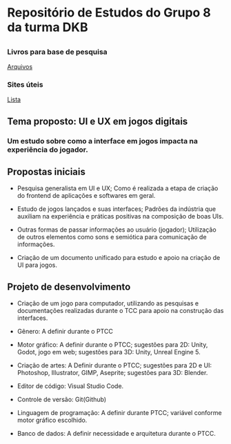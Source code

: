 # Repositório de Estudos do Grupo 8 da turma DKB

##

### Livros para base de pesquisa
[Arquivos](https://github.com/ManicobaFabio/TCC_DKB_GRUPO8/tree/main/references/books)

### Sites úteis
[Lista](https://github.com/ManicobaFabio/TCC_DKB_GRUPO8/blob/main/references/web.md)

### 

## Tema proposto: UI e UX em jogos digitais
  ### Um estudo sobre como a interface em jogos impacta na experiência do jogador.

## Propostas iniciais

  * Pesquisa generalista em UI e UX; Como é realizada a etapa de criação do frontend de aplicações e softwares em geral. 

  * Estudo de jogos lançados e suas interfaces; Padrões da indústria que auxiliam na experiência e práticas positivas na composição de boas UIs.

  * Outras formas de passar informações ao usuário (jogador); Utilização de outros elementos como sons e semiótica para comunicação de informações.

  * Criação de um documento unificado para estudo e apoio na criação de UI para jogos.

## Projeto de desenvolvimento

 * Criação de um jogo para computador, utilizando as pesquisas e documentações realizadas durante o TCC para apoio na construção das interfaces.

 * Gênero: A definir durante o PTCC

 * Motor gráfico: A definir durante o PTCC; sugestões para 2D: Unity, Godot, jogo em web; sugestões para 3D: Unity, Unreal Engine 5.

 * Criação de artes: A Definir durante o PTCC; sugestões para 2D e UI: Photoshop, Illustrator, GIMP, Aseprite; sugestões para 3D: Blender.

 * Editor de código: Visual Studio Code.

 * Controle de versão: Git(Github)

 * Linguagem de programação: A definir durante PTCC; variável conforme motor gráfico escolhido.

 * Banco de dados: A definir necessidade e arquitetura durante o PTCC.
